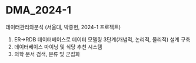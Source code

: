 # DMA_2024-1
데이터관리와분석 (서울대, 박종헌, 2024-1 프로젝트)


1. ER->RDB 데이터베이스로 데이터 모델링 3단계(개념적, 논리적, 물리적) 설계 구축
2. 데이터베이스 마이닝 및 식당 추천 시스템 
3. 의학 문서 검색, 분류 및 군집화

